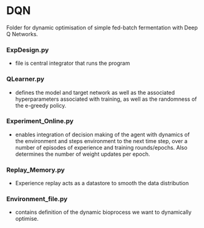 # DQN
Folder for dynamic optimisation of simple fed-batch fermentation with Deep Q Networks.

### ExpDesign.py 
 - file is central integrator that runs the program

### QLearner.py 
- defines the model and target network as well as the associated hyperparameters associated with training, 
as well as the randomness of the e-greedy policy.

### Experiment_Online.py 
- enables integration of decision making of the agent with dynamics of the environment and steps
environment to the next time step, over a number of episodes of experience and training rounds/epochs. Also determines
the number of weight updates per epoch. 

### Replay_Memory.py
- Experience replay acts as a datastore to smooth the data distribution 

### Environment_file.py
- contains definition of the dynamic bioprocess we want to dynamically optimise.


